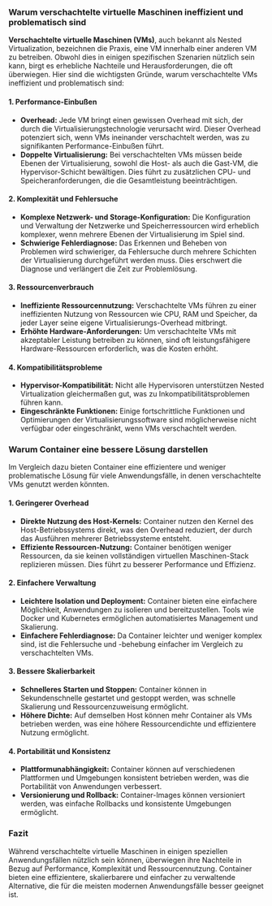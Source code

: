 ### Warum verschachtelte virtuelle Maschinen ineffizient und problematisch sind

**Verschachtelte virtuelle Maschinen (VMs)**, auch bekannt als Nested Virtualization, bezeichnen die Praxis, eine VM innerhalb einer anderen VM zu betreiben. Obwohl dies in einigen spezifischen Szenarien nützlich sein kann, birgt es erhebliche Nachteile und Herausforderungen, die oft überwiegen. Hier sind die wichtigsten Gründe, warum verschachtelte VMs ineffizient und problematisch sind:

#### 1. **Performance-Einbußen**
   - **Overhead:** Jede VM bringt einen gewissen Overhead mit sich, der durch die Virtualisierungstechnologie verursacht wird. Dieser Overhead potenziert sich, wenn VMs ineinander verschachtelt werden, was zu signifikanten Performance-Einbußen führt.
   - **Doppelte Virtualisierung:** Bei verschachtelten VMs müssen beide Ebenen der Virtualisierung, sowohl die Host- als auch die Gast-VM, die Hypervisor-Schicht bewältigen. Dies führt zu zusätzlichen CPU- und Speicheranforderungen, die die Gesamtleistung beeinträchtigen.

#### 2. **Komplexität und Fehlersuche**
   - **Komplexe Netzwerk- und Storage-Konfiguration:** Die Konfiguration und Verwaltung der Netzwerke und Speicherressourcen wird erheblich komplexer, wenn mehrere Ebenen der Virtualisierung im Spiel sind.
   - **Schwierige Fehlerdiagnose:** Das Erkennen und Beheben von Problemen wird schwieriger, da Fehlersuche durch mehrere Schichten der Virtualisierung durchgeführt werden muss. Dies erschwert die Diagnose und verlängert die Zeit zur Problemlösung.

#### 3. **Ressourcenverbrauch**
   - **Ineffiziente Ressourcennutzung:** Verschachtelte VMs führen zu einer ineffizienten Nutzung von Ressourcen wie CPU, RAM und Speicher, da jeder Layer seine eigene Virtualisierungs-Overhead mitbringt.
   - **Erhöhte Hardware-Anforderungen:** Um verschachtelte VMs mit akzeptabler Leistung betreiben zu können, sind oft leistungsfähigere Hardware-Ressourcen erforderlich, was die Kosten erhöht.

#### 4. **Kompatibilitätsprobleme**
   - **Hypervisor-Kompatibilität:** Nicht alle Hypervisoren unterstützen Nested Virtualization gleichermaßen gut, was zu Inkompatibilitätsproblemen führen kann.
   - **Eingeschränkte Funktionen:** Einige fortschrittliche Funktionen und Optimierungen der Virtualisierungssoftware sind möglicherweise nicht verfügbar oder eingeschränkt, wenn VMs verschachtelt werden.

### Warum Container eine bessere Lösung darstellen

Im Vergleich dazu bieten Container eine effizientere und weniger problematische Lösung für viele Anwendungsfälle, in denen verschachtelte VMs genutzt werden könnten.

#### 1. **Geringerer Overhead**
   - **Direkte Nutzung des Host-Kernels:** Container nutzen den Kernel des Host-Betriebssystems direkt, was den Overhead reduziert, der durch das Ausführen mehrerer Betriebssysteme entsteht.
   - **Effiziente Ressourcen-Nutzung:** Container benötigen weniger Ressourcen, da sie keinen vollständigen virtuellen Maschinen-Stack replizieren müssen. Dies führt zu besserer Performance und Effizienz.

#### 2. **Einfachere Verwaltung**
   - **Leichtere Isolation und Deployment:** Container bieten eine einfachere Möglichkeit, Anwendungen zu isolieren und bereitzustellen. Tools wie Docker und Kubernetes ermöglichen automatisiertes Management und Skalierung.
   - **Einfachere Fehlerdiagnose:** Da Container leichter und weniger komplex sind, ist die Fehlersuche und -behebung einfacher im Vergleich zu verschachtelten VMs.

#### 3. **Bessere Skalierbarkeit**
   - **Schnelleres Starten und Stoppen:** Container können in Sekundenschnelle gestartet und gestoppt werden, was schnelle Skalierung und Ressourcenzuweisung ermöglicht.
   - **Höhere Dichte:** Auf demselben Host können mehr Container als VMs betrieben werden, was eine höhere Ressourcendichte und effizientere Nutzung ermöglicht.

#### 4. **Portabilität und Konsistenz**
   - **Plattformunabhängigkeit:** Container können auf verschiedenen Plattformen und Umgebungen konsistent betrieben werden, was die Portabilität von Anwendungen verbessert.
   - **Versionierung und Rollback:** Container-Images können versioniert werden, was einfache Rollbacks und konsistente Umgebungen ermöglicht.

### Fazit

Während verschachtelte virtuelle Maschinen in einigen speziellen Anwendungsfällen nützlich sein können, überwiegen ihre Nachteile in Bezug auf Performance, Komplexität und Ressourcennutzung. Container bieten eine effizientere, skalierbarere und einfacher zu verwaltende Alternative, die für die meisten modernen Anwendungsfälle besser geeignet ist.